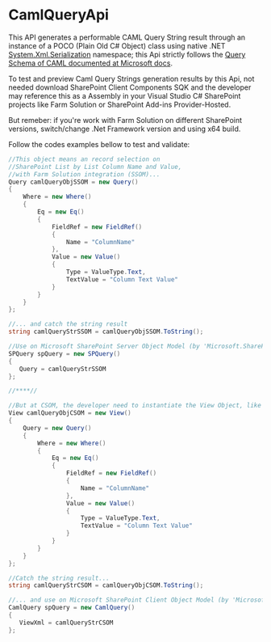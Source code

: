 # CamlQueryApi
This API generates a performable CAML Query String result through an instance of a POCO (Plain Old C# Object) class using native .NET [System.Xml.Serialization](https://docs.microsoft.com/en-us/dotnet/api/system.xml.serialization) namespace; this Api strictly follows the [Query Schema of CAML documented at Microsoft docs](https://docs.microsoft.com/en-us/sharepoint/dev/schema/query-schema).

To test and preview Caml Query Strings generation results by this Api, not needed download SharePoint Client Components SQK and the developer may reference this as a Assembly in your Visual Studio C# SharePoint projects like Farm Solution or SharePoint Add-ins Provider-Hosted.

But remeber: if you're work with Farm Solution on different SharePoint versions, switch/change .Net Framework version and using x64 build.

Follow the codes examples bellow to test and validate:

```cs
//This object means an record selection on
//SharePoint List by List Column Name and Value,
//with Farm Solution integration (SSOM)...
Query camlQueryObjSSOM = new Query()
{
    Where = new Where()
    {
        Eq = new Eq()
        {
            FieldRef = new FieldRef()
            {
                Name = "ColumnName"
            },
            Value = new Value()
            {
                Type = ValueType.Text,
                TextValue = "Column Text Value"
            }
        }
    }
};

//... and catch the string result
string camlQueryStrSSOM = camlQueryObjSSOM.ToString();

//Use on Microsoft SharePoint Server Object Model (by 'Microsoft.SharePoint' directive):
SPQuery spQuery = new SPQuery()
{
   Query = camlQueryStrSSOM
};

//****//

//But at CSOM, the developer need to instantiate the View Object, like this:
View camlQueryObjCSOM = new View()
{
	Query = new Query()
	{
		Where = new Where()
		{
			Eq = new Eq()
			{
				FieldRef = new FieldRef()
				{
					Name = "ColumnName"
				},
				Value = new Value()
				{
					Type = ValueType.Text,
					TextValue = "Column Text Value"
				}
			}
		}
	}
};

//Catch the string result...
string camlQueryStrCSOM = camlQueryObjCSOM.ToString();

//... and use on Microsoft SharePoint Client Object Model (by 'Microsoft.SharePoint.Client' directive):
CamlQuery spQuery = new CamlQuery()
{
   ViewXml = camlQueryStrCSOM
};
```

